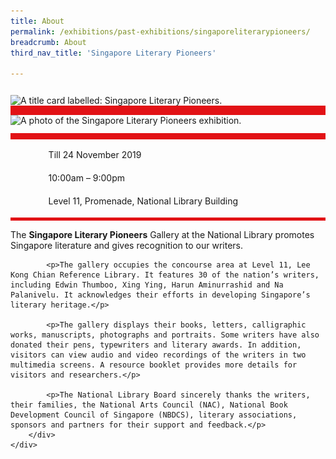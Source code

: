 ```yaml
---
title: About
permalink: /exhibitions/past-exhibitions/singaporeliterarypioneers/
breadcrumb: About
third_nav_title: 'Singapore Literary Pioneers'

---
```



<section class="section__about">
<div class="container__card">
    <div class="row">
        <div class="col is-full" style="border-bottom: 15px solid #E21216; padding: 12px 0 0 0;">
            <img srcset="/images/event-images/lpg/singapore-literary-pioneers-tab-banner_v2_400w.jpg 400w, /images/event-images/lpg/singapore-literary-pioneers-tab-banner_v2_1000w.jpg 1000w" sizes="(max-width: 500px) 40vw, 100vw" height="250" width="1000" src="/images/event-images/lpg/singapore-literary-pioneers-tab-banner_v2_400w.jpg" alt="A title card labelled: Singapore Literary Pioneers.">
        </div>
    </div>    
    <div class="row">
        <div class="col is-full" style="padding: 0 0 12px 0;">
            <img srcset="/images/event-images/lpg/singapore-literary-pioneers-main-image_400w.jpg 400w, /images/event-images/lpg/singapore-literary-pioneers-main-image_950w.jpg 950w" sizes="(max-width: 500px) 40vw, 95vw" height="682" width="950" src="/images/event-images/lpg/singapore-literary-pioneers-main-image_400w.jpg" alt="A photo of the Singapore Literary Pioneers exhibition.">
        </div>
    </div>
        <div class="row">
            <div class="col" style="border-top: 10px solid #E21216; border-bottom: 5px solid #E21216;">
                <ul style="list-style: none; margin-left: 0px;">
                    <li style="margin-bottom: 1rem;">
                        <span class="sgds-icon sgds-icon-calendar" style="font-size: 150%; display: inline-block; float: left; vertical-align: middle;"></span>
                        <div style="line-height: 150%; padding-left: 2.3rem;">Till 24 November 2019</div>
                    </li> 
                    <li style="margin-bottom: 1rem;">
                        <span class="sgds-icon sgds-icon-clock" style="font-size: 150%; display: inline-block; float: left; vertical-align: middle;"></span>
                        <div style="line-height: 150%; padding-left: 2.3rem;">10:00am – 9:00pm</div>
                    </li>          
                    <li style="margin-bottom: 1rem;">
                        <span class="sgds-icon sgds-icon-map" style="font-size: 150%; display: inline-block; float: left; vertical-align: middle;"></span>
                        <div style="line-height: 150%; padding-left: 2.3rem;">Level 11, Promenade, National Library Building</div>
                    </li>                    
                </ul>
            </div>
        </div>
</div>
    
<div class="container__description">
    <div class="row">
        <div class="col is-full padding--top--lg">
            <p>The <strong>Singapore Literary Pioneers</strong> Gallery at the National Library promotes Singapore literature and gives recognition to our writers.</p>

            <p>The gallery occupies the concourse area at Level 11, Lee Kong Chian Reference Library. It features 30 of the nation’s writers, including Edwin Thumboo, Xing Ying, Harun Aminurrashid and Na Palanivelu. It acknowledges their efforts in developing Singapore’s literary heritage.</p>

            <p>The gallery displays their books, letters, calligraphic works, manuscripts, photographs and portraits. Some writers have also donated their pens, typewriters and literary awards. In addition, visitors can view audio and video recordings of the writers in two multimedia screens. A resource booklet provides more details for visitors and researchers.</p>

            <p>The National Library Board sincerely thanks the writers, their families, the National Arts Council (NAC), National Book Development Council of Singapore (NBDCS), literary associations, sponsors and partners for their support and feedback.</p>
        </div>
    </div>
</div>

</section>